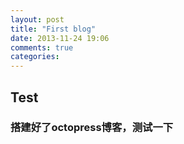 ```yaml
---
layout: post
title: "First blog"
date: 2013-11-24 19:06
comments: true
categories: 
---
```

## Test

### 搭建好了octopress博客，测试一下
